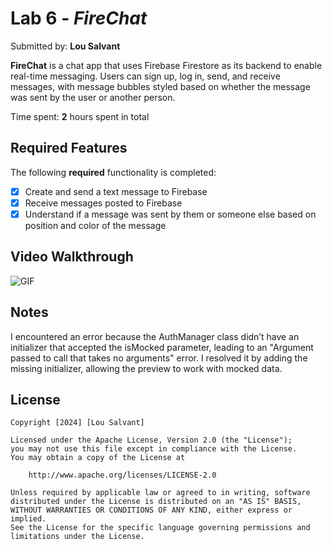 # Lab 6 - *FireChat*

Submitted by: **Lou Salvant**

**FireChat** is a chat app that uses Firebase Firestore as its backend to enable real-time messaging. Users can sign up, log in, send, and receive messages, with message bubbles styled based on whether the message was sent by the user or another person.

Time spent: **2** hours spent in total

## Required Features

The following **required** functionality is completed:

- [x] Create and send a text message to Firebase
- [x] Receive messages posted to Firebase
- [x] Understand if a message was sent by them or someone else based on position and color of the message

## Video Walkthrough


![GIF](https://media2.giphy.com/media/v1.Y2lkPTc5MGI3NjExa3RsZ2Y4OXZkbGp0MnRvamZmYzYwcnl3eXAzenk3cTcyMzc4amZsMSZlcD12MV9pbnRlcm5hbF9naWZfYnlfaWQmY3Q9Zw/AbY3eh6Ei6NScdOacR/giphy.gif)



## Notes

I encountered an error because the AuthManager class didn’t have an initializer that accepted the isMocked parameter, leading to an "Argument passed to call that takes no arguments" error. I resolved it by adding the missing initializer, allowing the preview to work with mocked data.

## License

    Copyright [2024] [Lou Salvant]

    Licensed under the Apache License, Version 2.0 (the "License");
    you may not use this file except in compliance with the License.
    You may obtain a copy of the License at

        http://www.apache.org/licenses/LICENSE-2.0

    Unless required by applicable law or agreed to in writing, software
    distributed under the License is distributed on an "AS IS" BASIS,
    WITHOUT WARRANTIES OR CONDITIONS OF ANY KIND, either express or implied.
    See the License for the specific language governing permissions and
    limitations under the License.
